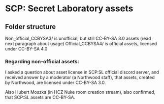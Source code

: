 # SCP: Secret Laboratory assets
## Folder structure
Non_official_CCBYSA3/ is unofficial, but still CC-BY-SA 3.0 assets (read next paragraph about usage)
Official_CCBYSA4/ is official assets, licensed under CC-BY-SA 4.0

### Regarding non-official assets:
I asked a question about asset license in SCP:SL official discord server, and received answer by a moderator (a Northwood staff), that assets, created by Northwood, are licensed under CC-BY-SA 3.0.

Also Hubert Moszka (in HCZ Nuke room creation stream), also confirmed, that SCP:SL assets are CC-BY-SA.

